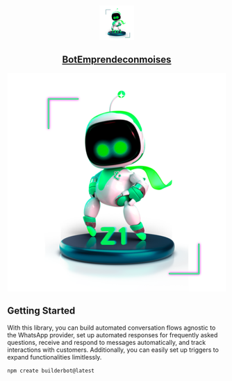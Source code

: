 <p align="center">
  <a href="https://www.youtube.com/@MoisesRomeroemprendeconmoises">
    <picture>
      <img src="https://github.com/paysup/Z1Chatbot/blob/main/z1.jpg" height="80">
    </picture>
    <h2 align="center">BotEmprendeconmoises</h2>
  </a>
</p>



<p align="center">
  <a aria-label="NPM version" href="https://www.npmjs.com/package/@builderbot/bot">
    <img alt="" src="https://github.com/paysup/Z1Chatbot/blob/main/z1.jpg">
  </a>
 

  </a>
</p>


## Getting Started

With this library, you can build automated conversation flows agnostic to the WhatsApp provider, set up automated responses for frequently asked questions, receive and respond to messages automatically, and track interactions with customers. Additionally, you can easily set up triggers to expand functionalities limitlessly.

```
npm create builderbot@latest
```







